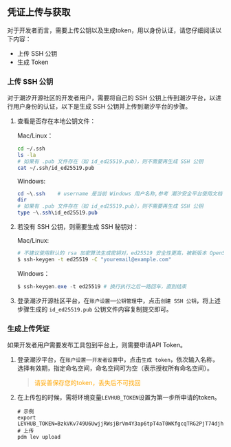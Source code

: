 ## 凭证上传与获取

对于开发者而言，需要上传公钥以及生成token，用以身份认证，请您仔细阅读以下内容：

* 上传 SSH 公钥
* 生成 Token


### 上传 SSH 公钥

对于潮汐开源社区的开发者用户，需要将自己的 SSH 公钥上传到潮汐平台，以进行用户身份的认证，以下是生成 SSH 公钥并上传到潮汐平台的步骤。

1. 查看是否存在本地公钥文件：

   Mac/Linux：

   ```bash
   cd ~/.ssh
   ls -la
   # 如果有 .pub 文件存在（如 id_ed25519.pub），则不需要再生成 SSH 公钥
   cat ~/.ssh/id_ed25519.pub
   ```

   Windows:

   ```powershell
   cd ~\.ssh	# username 是当前 Windows 用户名称,参考 潮汐安全平台使用文档
   dir
   # 如果有 .pub 文件存在（如 id_ed25519.pub），则不需要再生成 SSH 公钥
   type ~\.ssh\id_ed25519.pub
   ```

2. 若没有 SSH 公钥，则需要生成 SSH 秘钥对：

   Mac/Linux:

   ```bash
   # 不建议使用默认的 rsa 加密算法生成密钥对，ed25519 安全性更高，被新版本 OpenSSL 所支持,且 openssh8.8版本之后会默认禁用 rsa
   $ ssh-keygen -t ed25519 -C "youremail@example.com"
   ```

   Windows：

   ```powershell
   $ ssh-keygen.exe -t ed25519 # 换行执行之后一路回车，直到结束
   ```



3. 登录潮汐开源社区平台，在`账户设置`—`公钥管理`中，点击`创建 SSH 公钥`，将上述步骤生成的 `id_ed25519.pub` 公钥文件内容复制提交即可。


### 生成上传凭证

如果开发者用户需要发布工具包到平台上，则需要申请API Token。

1. 登录潮汐平台，在`账户设置`—`开发者设置`中，点击`生成 token`，依次输入名称，选择有效期，指定命名空间，命名空间可为空（表示授权所有命名空间）。

    > <font color="orange">请妥善保存您的token，丢失后不可找回</font>
 
2. 在上传包的时候，需将环境变量`LEVHUB_TOKEN`设置为第一步所申请的token。
    ```shell
    # 示例
    export LEVHUB_TOKEN=BzkVKv749U6UwjjRWsjBrVm4Y3ap6tpT4aT0WKfgcqTRG2PjT74djhaQV9AMDvjqQro25GgJ
    # 上传
    pdm lev upload
    ```
